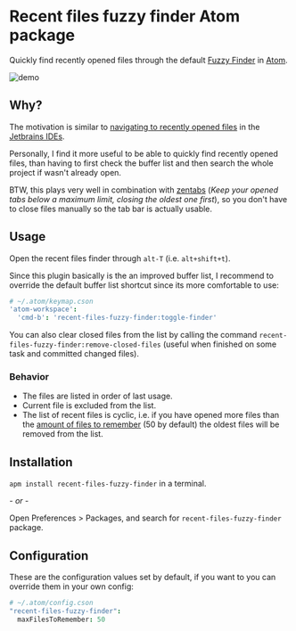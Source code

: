 # Recent files fuzzy finder Atom package

Quickly find recently opened files through the default [Fuzzy Finder](https://github.com/atom/fuzzy-finder) in [Atom](https://atom.io/).

![demo](https://cloud.githubusercontent.com/assets/978461/6547149/df374dd4-c5cf-11e4-9523-fd892b6ec3e5.gif)

## Why?
The motivation is similar to [navigating to recently opened files](http://blog.jetbrains.com/webide/2013/02/navigating-between-files-in-the-ide-best-practices/) in the [Jetbrains IDEs](https://www.jetbrains.com/).

Personally, I find it more useful to be able to quickly find recently opened files, than having to first check the buffer list and then search the whole project if wasn't already open.

BTW, this plays very well in combination with [zentabs](https://atom.io/packages/zentabs) (_Keep your opened tabs below a maximum limit, closing the oldest one first_), so you don't have to close files manually so the tab bar is actually usable.

## Usage
Open the recent files finder through `alt-T` (i.e. `alt+shift+t`).

Since this plugin basically is the an improved buffer list, I  recommend to override the default buffer list shortcut since its more comfortable to use:

```coffee
# ~/.atom/keymap.cson
'atom-workspace':
  'cmd-b': 'recent-files-fuzzy-finder:toggle-finder'
```

You can also clear closed files from the list by calling the command `recent-files-fuzzy-finder:remove-closed-files` (useful when finished on some task and committed changed files).

### Behavior
- The files are listed in order of last usage.
- Current file is excluded from the list.
- The list of recent files is cyclic, i.e. if you have opened more files than the [amount of files to remember](#Configuration) (50 by default) the oldest files will be removed from the list.

## Installation
 `apm install recent-files-fuzzy-finder` in a terminal.

_- or -_

Open Preferences > Packages, and search for `recent-files-fuzzy-finder` package.


## Configuration
These are the configuration values set by default, if you want to you can override them in your own config:

```coffee
# ~/.atom/config.cson
"recent-files-fuzzy-finder":
  maxFilesToRemember: 50
```
